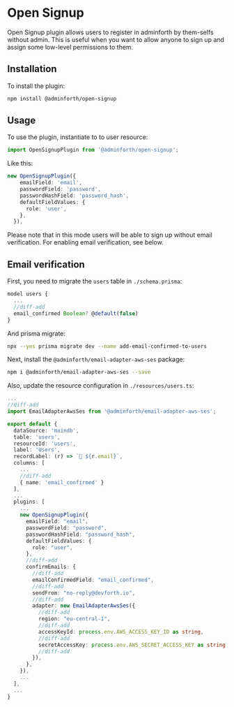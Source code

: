 # Open Signup

Open Signup plugin allows users to register in adminforth by them-selfs without admin. 
This is useful when you want to allow anyone to sign up and assign some low-level permissions to them.

## Installation

To install the plugin:

```bash
npm install @adminforth/open-signup
```


## Usage

To use the plugin, instantiate to to user resource:

```typescript title="./resources/user.ts"
import OpenSignupPlugin from '@adminforth/open-signup';
```

Like this:

```typescript title="./resources/user.ts"
new OpenSignupPlugin({
    emailField: 'email',
    passwordField: 'password',
    passwordHashField: 'password_hash',
    defaultFieldValues: {
      role: 'user',
    },
  }),
```

Please note that in this mode users will be able to sign up without email verification. For enabling email verification, see below.

## Email verification

First, you need to migrate the `users` table in `./schema.prisma`:

```ts title='./schema.prisma'
model users {
  ...
  //diff-add
  email_confirmed Boolean? @default(false)
}
```

And prisma migrate:

```bash
npx --yes prisma migrate dev --name add-email-confirmed-to-users
```

Next, install the `@adminforth/email-adapter-aws-ses` package:

```bash
npm i @adminforth/email-adapter-aws-ses --save
```

Also, update the resource configuration in `./resources/users.ts`:

```ts title='./resources/users.ts'
...
//diff-add
import EmailAdapterAwsSes from '@adminforth/email-adapter-aws-ses';

export default {
  dataSource: 'maindb',
  table: 'users',
  resourceId: 'users',
  label: 'Users',
  recordLabel: (r) => `👤 ${r.email}`,
  columns: [
    ...
    //diff-add
    { name: 'email_confirmed' }
  ],
  ...
  plugins: [
    ...
    new OpenSignupPlugin({
      emailField: "email",
      passwordField: "password",
      passwordHashField: "password_hash",
      defaultFieldValues: {
        role: "user",
      },
      //diff-add
      confirmEmails: {
        //diff-add
        emailConfirmedField: "email_confirmed",
        //diff-add
        sendFrom: "no-reply@devforth.io",
        //diff-add
        adapter: new EmailAdapterAwsSes({
          //diff-add
          region: "eu-central-1",
          //diff-add
          accessKeyId: process.env.AWS_ACCESS_KEY_ID as string,
          //diff-add
          secretAccessKey: process.env.AWS_SECRET_ACCESS_KEY as string,
          //diff-add
        }),
      },
    }),
    ...
  ],
  ...
}
```